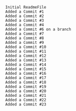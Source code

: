     Initial ReadmeFile
    Added a Commit #1
    Added a Commit #2
    Added a Commit #3
    Added a Commit #4
    Added a Commit #6 on a branch
    Added a Commit #7
    Added a Commit #8
    Added a Commit #9
    Added a Commit #10
    Added a Commit #11
    Added a Commit #12
    Added a Commit #13
    Added a Commit #14
    Added a Commit #15
    Added a Commit #16
    Added a Commit #17
    Added a Commit #18
    Added a Commit #19
    Added a Commit #20
    Added a Commit #21
    Added a Commit #22
    Added a Commit #23    
